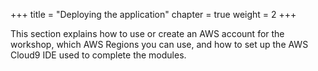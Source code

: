 +++
title = "Deploying the application"
chapter = true
weight = 2
+++

This section explains how to use or create an AWS account for the workshop, which AWS Regions you can use, and how to set up the AWS Cloud9 IDE used to complete the modules.